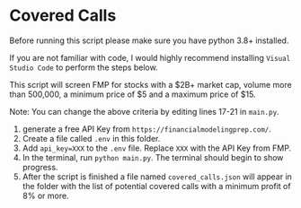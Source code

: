 # Covered Calls

Before running this script please make sure you have python 3.8+ installed.

If you are not familiar with code, I would highly recommend installing `Visual Studio Code` to perform the steps below.

This script will screen FMP for stocks with a $2B+ market cap, volume more than 500,000, a minimum price of $5 and a maximum price of $15.

Note: You can change the above criteria by editing lines 17-21 in `main.py`.

1. generate a free API Key from `https://financialmodelingprep.com/`.
2. Create a file called `.env` in this folder.
3. Add `api_key=XXX` to the `.env` file. Replace `XXX` with the API Key from FMP.
4. In the terminal, run `python main.py`. The terminal should begin to show progress.
5. After the script is finished a file named `covered_calls.json` will appear in the folder with the list of potential covered calls with a minimum profit of 8% or more.
